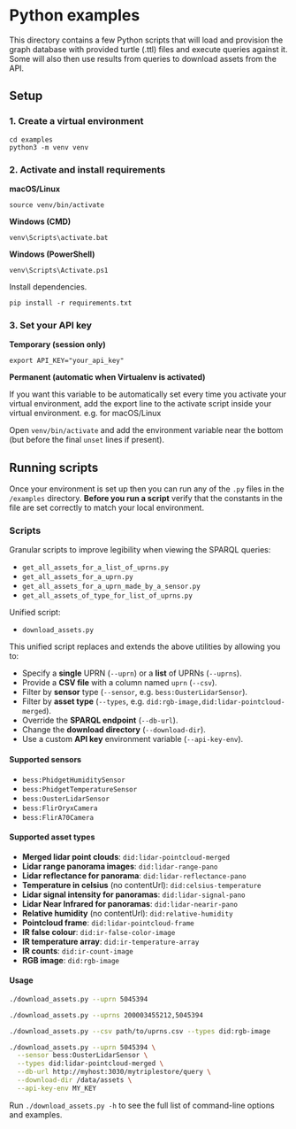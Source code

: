 # Python examples 

This directory contains a few Python scripts that will load and provision the graph database with provided turtle (.ttl) files and execute queries against it. Some will also then use results from queries to download assets from the API.

## Setup

### 1. Create a virtual environment

```
cd examples
python3 -m venv venv
```

### 2. Activate and install requirements

**macOS/Linux**
```
source venv/bin/activate
```

**Windows (CMD)**
```
venv\Scripts\activate.bat
```

**Windows (PowerShell)**
```
venv\Scripts\Activate.ps1
```

Install dependencies.
```
pip install -r requirements.txt
```

### 3. Set your API key

**Temporary (session only)**
```
export API_KEY="your_api_key"
```

**Permanent (automatic when Virtualenv is activated)**

If you want this variable to be automatically set every time you activate your virtual environment, add the export line to the activate script inside your virtual environment. e.g. for macOS/Linux

Open `venv/bin/activate` and add the environment variable near the bottom (but before the final `unset` lines if present).

## Running scripts

Once your environment is set up then you can run any of the `.py` files in the `/examples` directory. **Before you run a script** verify that the constants in the file are set correctly to match your local environment.

### Scripts

Granular scripts to improve legibility when viewing the SPARQL queries:
- `get_all_assets_for_a_list_of_uprns.py`
- `get_all_assets_for_a_uprn.py`
- `get_all_assets_for_a_uprn_made_by_a_sensor.py`
- `get_all_assets_of_type_for_list_of_uprns.py`

Unified script:
- `download_assets.py`

This unified script replaces and extends the above utilities by allowing you to:

- Specify a **single** UPRN (`--uprn`) or a **list** of UPRNs (`--uprns`).
- Provide a **CSV file** with a column named `uprn` (`--csv`).
- Filter by **sensor** type (`--sensor`, e.g. `bess:OusterLidarSensor`).
- Filter by **asset type** (`--types`, e.g. `did:rgb-image,did:lidar-pointcloud-merged`).
- Override the **SPARQL endpoint** (`--db-url`).
- Change the **download directory** (`--download-dir`).
- Use a custom **API key** environment variable (`--api-key-env`).

#### Supported sensors

- `bess:PhidgetHumiditySensor`
- `bess:PhidgetTemperatureSensor`
- `bess:OusterLidarSensor`
- `bess:FlirOryxCamera`
- `bess:FlirA70Camera`

#### Supported asset types

- **Merged lidar point clouds**: `did:lidar-pointcloud-merged`
- **Lidar range panorama images**: `did:lidar-range-pano`
- **Lidar reflectance for panorama**: `did:lidar-reflectance-pano`
- **Temperature in celsius** (no contentUrl): `did:celsius-temperature`
- **Lidar signal intensity for panoramas**: `did:lidar-signal-pano`
- **Lidar Near Infrared for panoramas**: `did:lidar-nearir-pano`
- **Relative humidity** (no contentUrl): `did:relative-humidity`
- **Pointcloud frame**: `did:lidar-pointcloud-frame`
- **IR false colour**: `did:ir-false-color-image`
- **IR temperature array**: `did:ir-temperature-array`
- **IR counts**: `did:ir-count-image`
- **RGB image**: `did:rgb-image`

#### Usage

```bash
./download_assets.py --uprn 5045394

./download_assets.py --uprns 200003455212,5045394

./download_assets.py --csv path/to/uprns.csv --types did:rgb-image

./download_assets.py --uprn 5045394 \
  --sensor bess:OusterLidarSensor \
  --types did:lidar-pointcloud-merged \
  --db-url http://myhost:3030/mytriplestore/query \
  --download-dir /data/assets \
  --api-key-env MY_KEY
```

Run `./download_assets.py -h` to see the full list of command-line options and examples.
